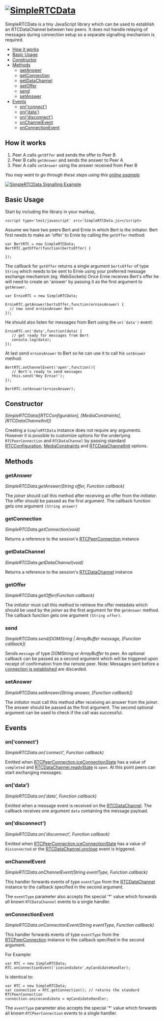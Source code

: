 # [![SimpleRTCData](http://i.imgur.com/BQpkqkE.png)](#)

SimpleRTCData is a tiny JavaScript library which can be used to establish an RTCDataChannel between two peers. It does not handle relaying of messages during connection setup so a separate signalling mechanism is required.

- [How it works](#how-it-works)
- [Basic Usage](#basic-usage)
- [Constructor](#constructor)
- [Methods](#methods)
	- [getAnswer](#getanswer)
	- [getConnection](#getconnection)
	- [getDataChannel](#getdatachannel)
	- [getOffer](#getoffer)
	- [send](#send)
	- [setAnswer](#setanswer)
- [Events](#events)
  - [on('connect')](#onconnect)
  - [on('data')](#ondata)
  - [on('disconnect')](#ondisconnect)
  - [onChannelEvent](#onchannelevent)
  - [onConnectionEvent](#onconnectionevent)

## How it works

1. Peer A calls `getOffer` and sends the offer to Peer B
2. Peer B calls `getAnswer` and sends the answer to Peer A
3. Peer A calls `setAnswer` using the answer received from Peer B

*You may want to go through these steps using this [online example](http://lostsource.github.io/SimpleRTCData/)*

[![SimpleRTCData Signalling Example](http://i.imgur.com/jljAcGQ.png)](http://lostsource.github.io/SimpleRTCData/)

## Basic Usage

Start by including the library in your markup,

    <script type='text/javascript' src='SimpleRTCData.js></script>

Assume we have two peers Bert and Ernie in which Bert is the initiator. Bert first needs to make an 'offer' to Ernie by calling the `getOffer` method:

    var BertRTC = new SimpleRTCData;
    BertRTC.getOffer(function(bertsOffer) {
      
    });

The callback for `getOffer` returns a single argument `bertsOffer` of type `String` which needs to be sent to Ernie using your preferred message exchange mechanism (eg. WebSockets) Once Ernie receives Bert's offer he will need to create an 'answer' by passing it as the first argument to `getAnswer`. 

    var ErnieRTC = new SimpleRTCData;
     
    ErnieRTC.getAnswer(bertsOffer,function(erniesAnswer) {
      // now send erniesAnswer Bert
    });
    
He should also listen for messages from Bert using the `on('data')` event: 

    ErnieRTC.on('data',function(data) {
       // get ready for messages from Bert 
       console.log(data);
    });
     
    
At last send `erniesAnswer` to Bert so he can use it to call his `setAnswer` method:

    BertRTC.onChannelEvent('open',function(){
       // Bert's ready to send messages
       this.send('Hey Ernie!');
    });
     
    BertRTC.setAnswer(erniesAnswer);

## Constructor
*SimpleRTCData([RTCConfiguration], [MediaConstraints], [RTCDataChannelInit])*

Creating a `SimpleRTCData` instance does not require any arguments. However it is possible to customize options for the underlying `RTCPeerConnection` and `RTCDataChannel` by passing standard [RTCConfiguration](https://developer.mozilla.org/en-US/docs/Web/API/RTCConfiguration), [MediaConstraints](https://www.webrtc-experiment.com/docs/WebRTC-PeerConnection.html) and [RTCDataChannelInit](http://html5index.org/WebRTC%20-%20RTCDataChannelInit.html) options.

## Methods

### getAnswer
*SimpleRTCData.getAnswer(String offer, Function callback)*

The *joiner* should call this method after receiving an offer from the *initiator*. The offer should be passed as the first argument. The callback function gets one argument `(String answer)`

### getConnection
*SimpleRTCData.getConnection(void)*

Returns a reference to the session's [RTCPeerConnection](https://developer.mozilla.org/en-US/docs/Web/API/RTCPeerConnection) instance

### getDataChannel
*SimpleRTCData.getDataChannel(void)*

Returns a reference to the session's [RTCDataChannel](https://developer.mozilla.org/en-US/docs/Web/API/RTCDataChannel) instance


### getOffer
*SimpleRTCData.getOffer(Function callback)*

The *initiator* must call this method to retrieve the offer metadata which should be used by the *joiner* as the first argument for the `getAnswer` method. The callback function gets one argument `(String offer)`.

### send
*SimpleRTCData.send(DOMString | ArrayBuffer message, [Function callback])*

Sends `message` of type *DOMString* or *ArrayBuffer* to peer. An optional callback can be passed as a second argument which will be triggered upon receipt of confirmation from the remote peer. Note: Messages sent before a [connection is established](#onconnect) are discarded.

### setAnswer
*SimpleRTCData.setAnswer(String answer, [Function callback])*

The *initiator* must call this method after receiving an answer from the *joiner*. The answer should be passed as the first argument. The second optional argument can be used to check if the call was successful.


## Events

### on('connect')
*SimpleRTCData.on('connect', Function callback)*

Emitted when [RTCPeerConnection.iceConnectionState](https://developer.mozilla.org/en-US/docs/Web/API/RTCPeerConnection/iceConnectionState) has a value of `completed` and [RTCDataChannel.readyState](https://developer.mozilla.org/en-US/docs/Web/API/RTCDataChannel/readyState) is `open`. At this point peers can start exchanging messages.

### on('data')
*SimpleRTCData.on('data', Function callback)*

Emitted when a message event is received on the [RTCDataChannel](https://developer.mozilla.org/en-US/docs/Web/API/RTCDataChannel/onmessage). The callback receives one argument `data` containing the message payload.

### on('disconnect')
*SimpleRTCData.on('disconnect', Function callback)*

Emitted when [RTCPeerConnection.iceConnectionState](https://developer.mozilla.org/en-US/docs/Web/API/RTCPeerConnection/iceConnectionState) has a value of `disconnected` or the [RTCDataChannel.onclose](https://developer.mozilla.org/en-US/docs/Web/API/RTCDataChannel/onclose) event is triggered.

### onChannelEvent
*SimpleRTCData.onChannelEvent(String eventType, Function callback)*

This handler forwards events of type `eventType` from the [RTCDataChannel](https://developer.mozilla.org/en-US/docs/Web/API/RTCDataChannel) instance to the callback specified in the second argument. 

The `eventType` parameter also accepts the special '*' value which forwards all known `RTCDataChannel` events to a single handler.

### onConnectionEvent
*SimpleRTCData.onConnectionEvent(String eventType, Function callback)*

This handler forwards events of type `eventType` from the [RTCPeerConnection](https://developer.mozilla.org/en-US/docs/Web/API/RTCPeerConnection) instance to the callback specified in the second argument. 

For Example:

    var RTC = new SimpleRTCData;
    RTC.onConnectionEvent('icecandidate',myCandidateHandler);

Is identical to:

    var RTC = new SimpleRTCData;
    var connection = RTC.getConnection(); // returns the standard RTCPeerConnection
    connection.onicecandidate = myCandidateHandler;

The `eventType` parameter also accepts the special '*' value which forwards all known `RTCPeerConnection` events to a single handler.
